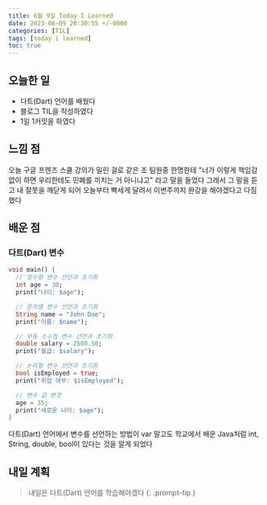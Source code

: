 ```yaml
---
title: 6월 9일 Today I Learned
date: 2023-06-09 20:30:55 +/-0000
categories: [TIL]
tags: [today i learned]
toc: true
---
```


## 오늘한 일

* 다트(Dart) 언어를 배웠다
* 블로그 TIL을 작성하였다
* 1일 1커밋을 하였다

## 느낌 점

오늘 구글 프렌즈 스쿨 강의가 밀린 걸로 같은 조 팀원중 한명한테 "너가 이렇게 책임감 없이 하면 우리한테도 민폐를 끼치는 거 아니냐고"
라고 말을 들었다 그래서 그 말을 듣고 내 잘못을 깨닫게 되어 오늘부터 빡세게 달려서 이번주까지 완강을 해야겠다고 다짐했다

## 배운 점

### 다트(Dart) 변수

~~~dart
void main() {
  // 정수형 변수 선언과 초기화
  int age = 30;
  print("나이: $age");

  // 문자열 변수 선언과 초기화
  String name = "John Doe";
  print("이름: $name");

  // 부동 소수점 변수 선언과 초기화
  double salary = 2500.50;
  print("월급: $salary");

  // 논리형 변수 선언과 초기화
  bool isEmployed = true;
  print("취업 여부: $isEmployed");

  // 변수 값 변경
  age = 35;
  print("새로운 나이: $age");
}
~~~

다트(Dart) 언어에서 변수를 선언하는 방법이 var 말고도
학교에서 배운 Java처럼 int, String, double, bool이 있다는 것을 알게 되었다

## 내일 계획

> 내일은 다트(Dart) 언어를 학습해야겠다
{: .prompt-tip }